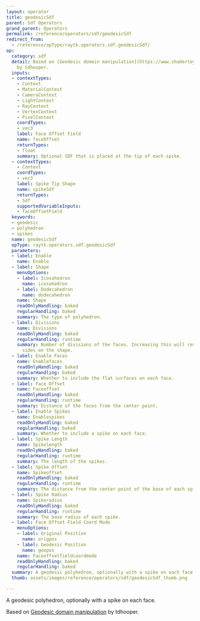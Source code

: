 ```yaml
---
layout: operator
title: geodesicSdf
parent: Sdf Operators
grand_parent: Operators
permalink: /reference/operators/sdf/geodesicSdf
redirect_from:
  - /reference/opType/raytk.operators.sdf.geodesicSdf/
op:
  category: sdf
  detail: Based on [Geodesic domain manipulation](https://www.shadertoy.com/view/4tG3zW)
    by tdhooper.
  inputs:
  - contextTypes:
    - Context
    - MaterialContext
    - CameraContext
    - LightContext
    - RayContext
    - VertexContext
    - PixelContext
    coordTypes:
    - vec3
    label: Face Offset Field
    name: faceOffset
    returnTypes:
    - float
    summary: Optional SDF that is placed at the tip of each spike.
  - contextTypes:
    - Context
    coordTypes:
    - vec3
    label: Spike Tip Shape
    name: spikeSdf
    returnTypes:
    - Sdf
    supportedVariableInputs:
    - faceOffsetField
  keywords:
  - geodesic
  - polyhedron
  - spikes
  name: geodesicSdf
  opType: raytk.operators.sdf.geodesicSdf
  parameters:
  - label: Enable
    name: Enable
  - label: Shape
    menuOptions:
    - label: Icosahedron
      name: icosahedron
    - label: Dodecahedron
      name: dodecahedron
    name: Shape
    readOnlyHandling: baked
    regularHandling: baked
    summary: The type of polyhedron.
  - label: Divisions
    name: Divisions
    readOnlyHandling: baked
    regularHandling: runtime
    summary: Number of divisions of the faces. Increasing this will result in more
      sides on the shape.
  - label: Enable Faces
    name: Enablefaces
    readOnlyHandling: baked
    regularHandling: baked
    summary: Whether to include the flat surfaces on each face.
  - label: Face Offset
    name: Faceoffset
    readOnlyHandling: baked
    regularHandling: runtime
    summary: Distance of the faces from the center point.
  - label: Enable Spikes
    name: Enablespikes
    readOnlyHandling: baked
    regularHandling: baked
    summary: Whether to include a spike on each face.
  - label: Spike Length
    name: Spikelength
    readOnlyHandling: baked
    regularHandling: runtime
    summary: The length of the spikes.
  - label: Spike Offset
    name: Spikeoffset
    readOnlyHandling: baked
    regularHandling: runtime
    summary: The distance from the center point of the base of each spike.
  - label: Spike Radius
    name: Spikeradius
    readOnlyHandling: baked
    regularHandling: runtime
    summary: The base radius of each spike.
  - label: Face Offset Field Coord Mode
    menuOptions:
    - label: Original Position
      name: origpos
    - label: Geodesic Position
      name: geopos
    name: Faceoffsetfieldcoordmode
    readOnlyHandling: baked
    regularHandling: baked
  summary: A geodesic polyhedron, optionally with a spike on each face.
  thumb: assets/images/reference/operators/sdf/geodesicSdf_thumb.png

---
```



A geodesic polyhedron, optionally with a spike on each face.

Based on [Geodesic domain manipulation](https://www.shadertoy.com/view/4tG3zW) by tdhooper.